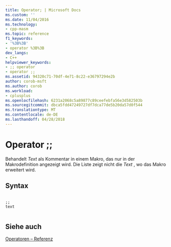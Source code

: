 ```yaml
---
title: Operator; | Microsoft Docs
ms.custom: ''
ms.date: 11/04/2016
ms.technology:
- cpp-masm
ms.topic: reference
f1_keywords:
- '%3B%3B'
- operator %3B%3B
dev_langs:
- C++
helpviewer_keywords:
- ;; operator
- operator ;;
ms.assetid: 94320c71-70df-4e71-8c22-e36797294e2b
author: corob-msft
ms.author: corob
ms.workload:
- cplusplus
ms.openlocfilehash: 6231a2068c5a89877c89ceefebfa56e3d582503b
ms.sourcegitcommit: dbca5fdd47249727df7dca77de5b20da57d0f544
ms.translationtype: MT
ms.contentlocale: de-DE
ms.lasthandoff: 04/28/2018
---
```

# <a name="operator-"></a>Operator ;;
Behandelt *Text* als Kommentar in einem Makro, das nur in der Makrodefinition angezeigt wird. Die Liste zeigt nicht die *Text* , wo das Makro erweitert wird.  
  
## <a name="syntax"></a>Syntax  
  
```  
  
;;  
text  
  
```  
  
## <a name="see-also"></a>Siehe auch  
 [Operatoren – Referenz](../../assembler/masm/operators-reference.md)